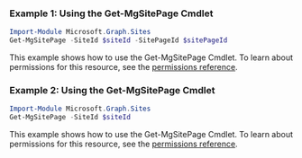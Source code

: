 ### Example 1: Using the Get-MgSitePage Cmdlet
```powershell
Import-Module Microsoft.Graph.Sites
Get-MgSitePage -SiteId $siteId -SitePageId $sitePageId
```
This example shows how to use the Get-MgSitePage Cmdlet.
To learn about permissions for this resource, see the [permissions reference](/graph/permissions-reference).
### Example 2: Using the Get-MgSitePage Cmdlet
```powershell
Import-Module Microsoft.Graph.Sites
Get-MgSitePage -SiteId $siteId
```
This example shows how to use the Get-MgSitePage Cmdlet.
To learn about permissions for this resource, see the [permissions reference](/graph/permissions-reference).
